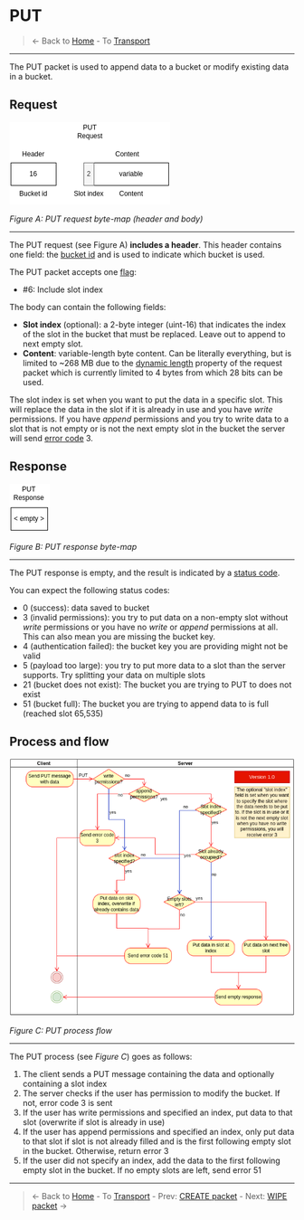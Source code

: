 # PUT
> &larr; Back to [Home](../index.md) - To [Transport](./index.md)

---
The PUT packet is used to append data to a bucket or modify existing data in a bucket.

## Request

![Put request bytemap](../img/transport-put-req.drawio.png)

_Figure A: PUT request byte-map (header and body)_

---
The PUT request (see Figure A) **includes a header**. This header contains one field: the [bucket id](./create.md#bucket-id) and is used to indicate which bucket is used.

The PUT packet accepts one [flag](./index.md#request-flags):
- #6: Include slot index

The body can contain the following fields:
- **Slot index** (optional): a 2-byte integer (uint-16) that indicates the index of the slot in the bucket that must be replaced. Leave out to append to next empty slot.
- **Content**: variable-length byte content. Can be literally everything, but is limited to ~268 MB due to the [dynamic length](./index.md#dynamically-sized-length) property of the request packet which is currently limited to 4 bytes from which 28 bits can be used.

The slot index is set when you want to put the data in a specific slot. This will replace the data in the slot if it is already in use and you have _write_ permissions. If you have _append_ permissions and you try to write data to a slot that is not empty or is not the next empty slot in the bucket the server will send [error code](./index.md#response-codes) 3.

## Response

![PUT response bytemap](../img/transport-put-res.drawio.png)

_Figure B: PUT response byte-map_

---
The PUT response is empty, and the result is indicated by a [status code](./index.md#response-codes).

You can expect the following status codes:
- 0 (success): data saved to bucket
- 3 (invalid permissions): you try to put data on a non-empty slot without _write_ permissions or you have no _write_ or _append_ permissions at all. This can also mean you are missing the bucket key.
- 4 (authentication failed): the bucket key you are providing might not be valid
- 5 (payload too large): you try to put more data to a slot than the server supports. Try splitting your data on multiple slots
- 21 (bucket does not exist): The bucket you are trying to PUT to does not exist
- 51 (bucket full): The bucket you are trying to append data to is full (reached slot 65,535)

## Process and flow

![Put process](../img/transport-put.drawio.png)

_Figure C: PUT process flow_

---
The PUT process (see _Figure C_) goes as follows:

1. The client sends a PUT message containing the data and optionally containing a slot index
2. The server checks if the user has permission to modify the bucket. If not, error code 3 is sent
3. If the user has write permissions and specified an index, put data to that slot (overwrite if slot is already in use)
4. If the user has append permissions and specified an index, only put data to that slot if slot is not already filled and is the first following empty slot in the bucket. Otherwise, return error 3
5. If the user did not specify an index, add the data to the first following empty slot in the bucket. If no empty slots are left, send error 51


---
> &larr; Back to [Home](../index.md) - To [Transport](./index.md) - Prev: [CREATE packet](./create.md) - Next: [WIPE packet]() &rarr;